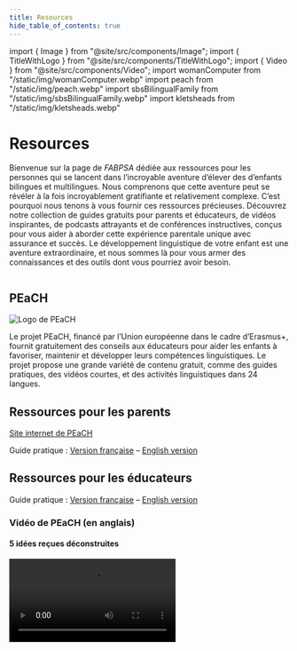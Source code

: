 ```yaml
---
title: Resources
hide_table_of_contents: true
---
```


import { Image } from "@site/src/components/Image";
import { TitleWithLogo } from "@site/src/components/TitleWithLogo";
import { Video } from "@site/src/components/Video";
import womanComputer from "/static/img/womanComputer.webp"
import peach from "/static/img/peach.webp"
import sbsBilingualFamily from "/static/img/sbsBilingualFamily.webp"
import kletsheads from "/static/img/kletsheads.webp"

<TitleWithLogo>

# Resources

</TitleWithLogo>

Bienvenue sur la page de <em>FABPSA</em> dédiée aux ressources pour les personnes qui se lancent dans l’incroyable aventure d’élever des d’enfants bilingues et multilingues. Nous comprenons que cette aventure peut se révéler à la fois incroyablement gratifiante et relativement complexe. C’est pourquoi nous tenons à vous fournir ces ressources précieuses. Découvrez notre collection de guides gratuits pour parents et éducateurs, de vidéos inspirantes, de podcasts attrayants et de conférences instructives, conçus pour vous aider à aborder cette expérience parentale unique avec assurance et succès. Le développement linguistique de votre enfant est une aventure extraordinaire, et nous sommes là pour vous armer des connaissances et des outils dont vous pourriez avoir besoin.

<Image src={womanComputer} alt="" width={550} height={367} />

## PEaCH

<Image src={peach} alt="Logo de PEaCH" width={450} height={139} />

Le projet PEaCH, financé par l’Union européenne dans le cadre d’Erasmus+, fournit gratuitement des conseils aux éducateurs pour aider les enfants à favoriser, maintenir et développer leurs compétences linguistiques. Le projet propose une grande variété de contenu gratuit, comme des guides pratiques, des vidéos courtes, et des activités linguistiques dans 24 langues.

<div style={{ maxWidth: "700px", margin: "32px auto" }} className="frame textCenter">

## Ressources pour les parents

[Site internet de PEaCH](https://bilingualfamily.eu/resources-for-parents/?__cf_chl_tk=FUTrdjmW6i0IyS.AzUXjtde_VAsarF8YyOu.nl61Lis-1694155902-0-gaNycGzNDdA)

Guide pratique : [Version française](https://bilingualfamily.eu/wp-content/uploads/2020/12/PEaCH-Handbook-fr-rev3.pdf) – [English version](https://bilingualfamily.eu/wp-content/uploads/2020/11/PEaCH-Handbook-eng-rev3.pdf)

</div>

<div style={{ maxWidth: "700px", margin: "32px auto" }} className="frame textCenter">

## Ressources pour les éducateurs

Guide pratique : [Version française](https://bilingualfamily.eu/Resources/FR_PEaCH%20for%20educators.pdf) – [English version](https://bilingualfamily.eu/Resources/PEaCH%20for%20educators.pdf)

</div>

### Vidéo de PEaCH (en anglais)

#### 5 idées reçues déconstruites

<Video src="https://youtube.com/embed/FHA0SRimMeo" />

#### 5 astuces pour garder votre enfant motivé

<Video src="https://youtube.com/embed/wI5qDvMbQus" />

#### 5 astuces pour intégrer votre langue dans votre quotidien

<Video src="https://youtube.com/embed/jJMwPmLB4ZA" />

#### Choisir une stratégie linguistique familiale

<Video src="https://youtube.com/embed/PeO3XxHojJM" />

#### 5 astuces pour apprendre une nouvelle langue au quotidien

<Video src="https://youtube.com/embed/f_FZSeeOojE" />

## Conférences sur le bilinguisme

#### L’importance du bilinguisme : Idées reçues et réalités du développement bilingue précoce | Mileidis Gort

<Video src="https://youtube.com/embed/i9L9-wtRjmo" />

#### Créer des esprits bilingues | Naja Ferjan Ramirez | TEDxLjubljana

<Video src="https://youtube.com/embed/Bp2Fvkt-TRM" />

## Podcasts

### SBS – My Bilingual Family

<a style={{ display: "block", width: "350px", margin: "0 auto" }} href="https://www.sbs.com.au/audio/podcast/my-bilingual-family">
<Image src={sbsBilingualFamily} alt="Logo du podcast SBS bilingual family" width={350} height={197} />
</a>

Écoutez le Dr Elaine Laforteza et découvrez des histoires de familles qui rencontrent des difficultés pour transmettre leur langue. Obtenez des conseils utiles et pratiques de la part d’experts, notamment d’orthophonistes et de linguistes. Élever des enfants bilingues dans des pays anglophones nécessite de la persévérance et de l’ingéniosité, d’autant plus si votre langue maternelle n’est pas très répandue. Mais le jeu en vaut la chandelle, car les bénéfices pour les enfants sont incommensurables.

Écoutez My Bilingual Family sur [sbs.com.au/audio/podcast/my-bilingual-family](https://www.sbs.com.au/audio/podcast/my-bilingual-family) ou sur votre application de podcasts préférée !

### Kletsheads

<a style={{ display: "block", width: "350px", margin: "0 auto" }} href="https://kletsheadspodcast.org/">
<Image src={kletsheads} alt="Logo du podcast Kletsheads" width={350} height={157} />
</a>

Le Dr Sharon Unsworth, linguiste et mère de deux enfants bilingues, a créé ce podcast pour parents et professionnels. Accompagnée d’autres experts, elle s’intéresse aux éléments scientifiques qui sous-tendent le développement du langage chez l’enfant bilingue. Les conseils pratiques, ainsi que les histoires vécues par les enfants, parents et professionnels, sont une véritable source d'inspiration. Écoutez Kletsheads sur [kletsheadspodcast.org](https://kletsheadspodcast.org/) ou sur votre application de podcasts préférée !
